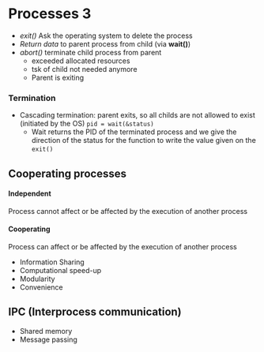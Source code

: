 # Processes 3
- *exit()* Ask the operating system to delete the process
- *Return data* to parent process from child (via **wait()**)
- *abort()* terminate child process from parent
	- exceeded allocated resources
	- tsk of child not needed anymore
	- Parent is exiting
### Termination
- Cascading termination: parent exits, so all childs are not allowed to exist (initiated by the OS)
	`pid = wait(&status)`
	- Wait returns the PID of the terminated process and we give the direction of the status for the function to write the value given on the `exit()`

## Cooperating processes
#### **Independent**
Process cannot affect or be affected by the execution of another process
#### **Cooperating**
Process can affect or be affected by the execution of another process
- Information Sharing
- Computational speed-up
- Modularity
- Convenience
## IPC (Interprocess communication)
- Shared memory
- Message passing
